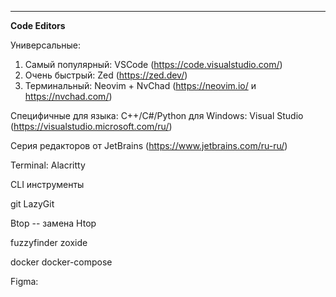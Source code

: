 ***

**Code Editors**

Универсальные:
1. Самый популярный: VSCode (https://code.visualstudio.com/) 
2. Очень быстрый: Zed (https://zed.dev/)
3. Терминальный: Neovim + NvChad (https://neovim.io/ и https://nvchad.com/)

Специфичные для языка:
C++/C#/Python для Windows: Visual Studio (https://visualstudio.microsoft.com/ru/)

Серия редакторов от JetBrains (https://www.jetbrains.com/ru-ru/)

Terminal: Alacritty

CLI инструменты

git
LazyGit

Btop -- замена Htop

fuzzyfinder
zoxide

docker
docker-compose

Figma:
